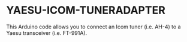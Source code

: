 # YAESU-ICOM-TUNERADAPTER

This Arduino code allows you to connect an Icom tuner (i.e. AH-4) to a Yaesu
transceiver (i.e. FT-991A).